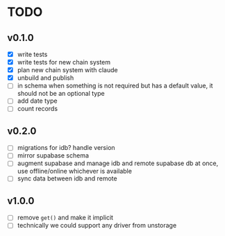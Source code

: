 # TODO

## v0.1.0

- [x] write tests
- [x] write tests for new chain system
- [x] plan new chain system with claude
- [x] unbuild and publish
- [ ] in schema when something is not required but has a default value, it should not be an optional type
- [ ] add date type
- [ ] count records

## v0.2.0

- [ ] migrations for idb? handle version
- [ ] mirror supabase schema
- [ ] augment supabase and manage idb and remote supabase db at once, use offline/online whichever is available
- [ ] sync data between idb and remote

## v1.0.0

- [ ] remove `get()` and make it implicit
- [ ] technically we could support any driver from unstorage
